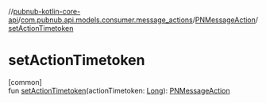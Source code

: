 //[pubnub-kotlin-core-api](../../../index.md)/[com.pubnub.api.models.consumer.message_actions](../index.md)/[PNMessageAction](index.md)/[setActionTimetoken](set-action-timetoken.md)

# setActionTimetoken

[common]\
fun [setActionTimetoken](set-action-timetoken.md)(actionTimetoken: [Long](https://kotlinlang.org/api/core/kotlin-stdlib/kotlin/-long/index.html)): [PNMessageAction](index.md)
